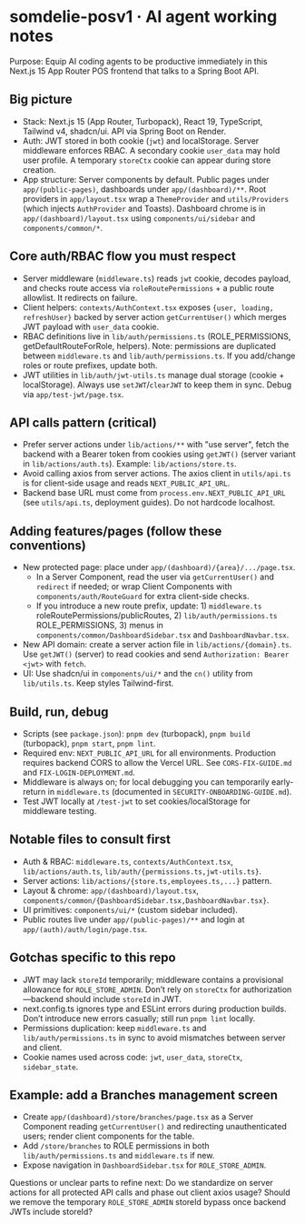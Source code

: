 # somdelie-posv1 · AI agent working notes

Purpose: Equip AI coding agents to be productive immediately in this Next.js 15 App Router POS frontend that talks to a Spring Boot API.

## Big picture

- Stack: Next.js 15 (App Router, Turbopack), React 19, TypeScript, Tailwind v4, shadcn/ui. API via Spring Boot on Render.
- Auth: JWT stored in both cookie (`jwt`) and localStorage. Server middleware enforces RBAC. A secondary cookie `user_data` may hold user profile. A temporary `storeCtx` cookie can appear during store creation.
- App structure: Server components by default. Public pages under `app/(public-pages)`, dashboards under `app/(dashboard)/**`. Root providers in `app/layout.tsx` wrap a `ThemeProvider` and `utils/Providers` (which injects `AuthProvider` and Toasts). Dashboard chrome is in `app/(dashboard)/layout.tsx` using `components/ui/sidebar` and `components/common/*`.

## Core auth/RBAC flow you must respect

- Server middleware (`middleware.ts`) reads `jwt` cookie, decodes payload, and checks route access via `roleRoutePermissions` + a public route allowlist. It redirects on failure.
- Client helpers: `contexts/AuthContext.tsx` exposes `{user, loading, refreshUser}` backed by server action `getCurrentUser()` which merges JWT payload with `user_data` cookie.
- RBAC definitions live in `lib/auth/permissions.ts` (ROLE_PERMISSIONS, getDefaultRouteForRole, helpers). Note: permissions are duplicated between `middleware.ts` and `lib/auth/permissions.ts`. If you add/change roles or route prefixes, update both.
- JWT utilities in `lib/auth/jwt-utils.ts` manage dual storage (cookie + localStorage). Always use `setJWT`/`clearJWT` to keep them in sync. Debug via `app/test-jwt/page.tsx`.

## API calls pattern (critical)

- Prefer server actions under `lib/actions/**` with "use server", fetch the backend with a Bearer token from cookies using `getJWT()` (server variant in `lib/actions/auth.ts`). Example: `lib/actions/store.ts`.
- Avoid calling axios from server actions. The axios client in `utils/api.ts` is for client-side usage and reads `NEXT_PUBLIC_API_URL`.
- Backend base URL must come from `process.env.NEXT_PUBLIC_API_URL` (see `utils/api.ts`, deployment guides). Do not hardcode localhost.

## Adding features/pages (follow these conventions)

- New protected page: place under `app/(dashboard)/{area}/.../page.tsx`.
  - In a Server Component, read the user via `getCurrentUser()` and `redirect` if needed; or wrap Client Components with `components/auth/RouteGuard` for extra client-side checks.
  - If you introduce a new route prefix, update: 1) `middleware.ts` roleRoutePermissions/publicRoutes, 2) `lib/auth/permissions.ts` ROLE_PERMISSIONS, 3) menus in `components/common/DashboardSidebar.tsx` and `DashboardNavbar.tsx`.
- New API domain: create a server action file in `lib/actions/{domain}.ts`. Use `getJWT()` (server) to read cookies and send `Authorization: Bearer <jwt>` with `fetch`.
- UI: Use shadcn/ui in `components/ui/*` and the `cn()` utility from `lib/utils.ts`. Keep styles Tailwind-first.

## Build, run, debug

- Scripts (see `package.json`): `pnpm dev` (turbopack), `pnpm build` (turbopack), `pnpm start`, `pnpm lint`.
- Required env: `NEXT_PUBLIC_API_URL` for all environments. Production requires backend CORS to allow the Vercel URL. See `CORS-FIX-GUIDE.md` and `FIX-LOGIN-DEPLOYMENT.md`.
- Middleware is always on; for local debugging you can temporarily early-return in `middleware.ts` (documented in `SECURITY-ONBOARDING-GUIDE.md`).
- Test JWT locally at `/test-jwt` to set cookies/localStorage for middleware testing.

## Notable files to consult first

- Auth & RBAC: `middleware.ts`, `contexts/AuthContext.tsx`, `lib/actions/auth.ts`, `lib/auth/{permissions.ts,jwt-utils.ts}`.
- Server actions: `lib/actions/{store.ts,employees.ts,...}` pattern.
- Layout & chrome: `app/(dashboard)/layout.tsx`, `components/common/{DashboardSidebar.tsx,DashboardNavbar.tsx}`.
- UI primitives: `components/ui/*` (custom sidebar included).
- Public routes live under `app/(public-pages)/**` and login at `app/(auth)/auth/login/page.tsx`.

## Gotchas specific to this repo

- JWT may lack `storeId` temporarily; middleware contains a provisional allowance for `ROLE_STORE_ADMIN`. Don’t rely on `storeCtx` for authorization—backend should include `storeId` in JWT.
- next.config.ts ignores type and ESLint errors during production builds. Don’t introduce new errors casually; still run `pnpm lint` locally.
- Permissions duplication: keep `middleware.ts` and `lib/auth/permissions.ts` in sync to avoid mismatches between server and client.
- Cookie names used across code: `jwt`, `user_data`, `storeCtx`, `sidebar_state`.

## Example: add a Branches management screen

- Create `app/(dashboard)/store/branches/page.tsx` as a Server Component reading `getCurrentUser()` and redirecting unauthenticated users; render client components for the table.
- Add `/store/branches` to ROLE permissions in both `lib/auth/permissions.ts` and `middleware.ts` if new.
- Expose navigation in `DashboardSidebar.tsx` for `ROLE_STORE_ADMIN`.

Questions or unclear parts to refine next: Do we standardize on server actions for all protected API calls and phase out client axios usage? Should we remove the temporary `ROLE_STORE_ADMIN` storeId bypass once backend JWTs include storeId?
